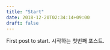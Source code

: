```yaml
---
title: "Start"
date: 2018-12-20T02:34:14+09:00
draft: false
---
```

First post to start.
시작하는 첫번째 포스트.
